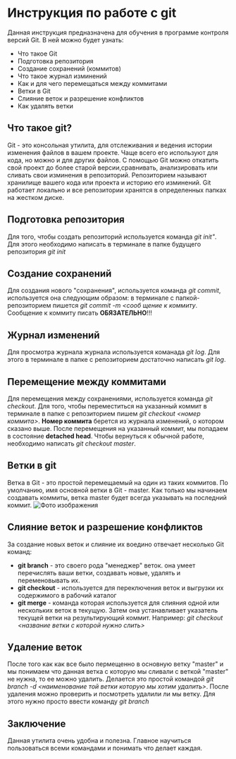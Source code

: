 # Инструкция по работе с git
Данная инструкция предназначена для обучения в программе контроля версий Git. В ней можно будет узнать:
- Что такое Git 
- Подготовка репозитория 
- Создание сохранений (коммитов)
- Что такое журнал изминений 
- Как и для чего перемещаться между коммитами 
- Ветки в Git 
- Слияние веток и разрешение конфликтов 
- Как удалять ветки 

## Что такое git?
Git - это консольная утилита, для отслеживания и ведения истории изменения файлов в вашем проекте. Чаще всего его используют для кода, но можно и для других файлов. 
С помощью Git можно откатить свой проект до более старой версии,сравнивать, анализировать или сливать свои изминения в репозиторий.
Репозиторием называют хранилище вашего кода или проекта и историю его изминений. Git работает локально и все репозитории хранятся в определенных папках на жестком диске.

## Подготовка репозитория 
Для того, чтобы создать репозиторий используется команда *git init"*. Для этого необходимо написать в терминале в папке будущего репозитория *git init*


## Создание сохранений 
Для создания нового "сохранения", используется команда *git commit*, используется она следующим образом: в терминале с папкой-репозиторием пишется *git commit -m <сооб
щение к коммиту*. Сообщение к коммиту писать **ОБЯЗАТЕЛЬНО**!!!

## Журнал изменений

Для просмотра журнала журнала используется команада *git log*. Для этого в терминале в папке с репозиторием достаточно написать *git log*.  

## Перемещение между коммитами 
Для перемещения между сохранениями, используется команда *git checkout*. Для того, чтобы переместиться на указанный коммит в терминале в папке с репозиторием пишем *git checkout <номер коммита>*. **Номер коммита** берется из журнала изменений, о котором сказано выше. После перемещения на указанный коммит, мы попадаем в состояние **detached head**. Чтобы вернуться к обычной работе, необходимо написать *git checkout master*. 

## Ветки в git 

Ветка в Git - это простой перемещаемый на один из таких коммитов. По умолчанию, имя основной ветки в Git - master. Как только мы начинаем создавать коммиты, ветка master будет всегда указывать на последний коммит.
![Фото изображения](https://i0.wp.com/dimlix.com/wp-content/uploads/2019/10/branches.jpeg?ssl=1)


## Слияние веток и разрешение конфликтов 
За создание новых веток и слияние их воедино отвечает несколько Git команд:   
- **git branch** - это своего рода "менеджер" веток. она умеет перечислять ваши ветки, создавать новые, удалять и переменовывать их. 
- **git checkout** - используется для переключения веток и выгрузки их содержимого в рабочий каталог 
- **git merge** - команда которая используется для слияния одной или нескольких веток в текущую. Затем она устанавливает указатель текущей ветки на результирующий коммит. Например: *git checkout <название ветки с которой нужно слить>*


## Удаление веток 
После того как как все было пермещенно в основную ветку "master" и мы понимаем что данная ветка с которую мы сливали с веткой "master" не нужна, то ее можно удалить. Делается это простой командой *git branch -d <наименование той ветки которую мы хотим удалить>*. 
После удаления можно проверить и посмотреть удалили ли мы ветку. Для этого нужно просто ввести команду *git branch* 

## Заключение 
Данная утилита очень удобна и полезна. Главное научиться пользоваться всеми командами и понимать что делает каждая. 